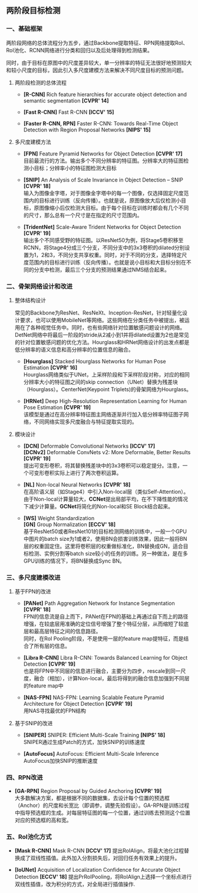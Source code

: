 ## 两阶段目标检测

### 一、基础框架

两阶段网络的总体流程分为五步，通过Backbone提取特征、RPN网络提取RoI、RoI池化、RCNN网络进行分类和回归以及后处理得到检测结果。

同时，由于目标在原图中的尺度差异较大，单一分辨率的特征无法很好地预测较大和较小尺度的目标，因此引入多尺度建模方法来解决不同尺度目标的预测问题。

1. 两阶段检测的总体流程

   * **[R-CNN]** Rich feature hierarchies for accurate object detection and semantic segmentation **[CVPR' 14]**

   * **[Fast R-CNN]** Fast R-CNN **[ICCV' 15]**

   * **[Faster R-CNN, RPN]** Faster R-CNN: Towards Real-Time Object Detection with Region Proposal Networks **[NIPS' 15]**


2. 多尺度建模方法

   * **[FPN]** Feature Pyramid Networks for Object Detection **[CVPR' 17]**   
      目前最流行的方法。输出多个不同分辨率的特征图。分辨率大的特征图检测小目标；分辨率小的特征图检测大目标

   * **[SNIP]** An Analysis of Scale Invariance in Object Detection – SNIP **[CVPR' 18]**   
      输入为图像金字塔，对于图像金字塔中的每一个图像，仅选择固定尺度范围内的目标进行训练（反向传播）。也就是说，原图像放大后仅检测小目标，原图像缩小后仅检测大目标。由于每个目标在训练时都会有几个不同的尺寸，那么总有一个尺寸是在指定的尺寸范围内。

   * **[TridentNet]** Scale-Aware Trident Networks for Object Detection **[CVPR' 19]**    
      输出多个不同感受野的特征图。以ResNet50为例，将Stage5卷积移至RCNN，将Stage4分成三个分支，不同分支中的3x3卷积的dilated分别设置为1，2和3，不同分支共享权重。同时，对于不同的分支，选择特定尺度范围内的目标进行训练（反向传播）。也就是说小目标和大目标分别在不同的分支中检测，最后三个分支的预测结果通过NMS结合起来。


### 二、骨架网络设计和改进

1. 整体结构设计

    常见的Backbone为ResNet、ResNeXt、Inception-ResNet，针对轻量化设计要求，也可以使用MobileNet等网络。这些网络在分类任务中被提出，被运用在了各种视觉任务中。同时，也有些网络针对位置敏感问题设计的网络。DetNet网络中将最后一阶段的stride从2减小到1并将dilated设置为2也是常见的针对位置敏感问题的优化方法。Hourglass和HRNet网络设计的出发点都是低分辨率的语义信息和高分辨率的位置信息的融合。    

    * **[Hourglass]** Stacked Hourglass Networks for Human Pose Estimation **[CVPR' 16]**    
       Hourglass网络类似于UNet，上采样阶段和下采样阶段对称，对应的相同分辨率大小的特征图之间的skip connection（UNet）替换为残差块（Hourglass）。CenterNet(Keypoint Triplets)的骨架网络为Hourglass。    

    * **[HRNet]** Deep High-Resolution Representation Learning for Human Pose Estimation **[CVPR' 19]**    
       该模型是通过在高分辨率特征图主网络逐渐并行加入低分辨率特征图子网络，不同网络实现多尺度融合与特征提取实现的。    

2. 模块设计

    * **[DCN]** Deformable Convolutional Networks **[ICCV' 17]**    
      **[DCNv2]** Deformable ConvNets v2: More Deformable, Better Results **[CVPR' 19]**    
       提出可变形卷积，将其替换残差块中的3x3卷积可以稳定提分。注意，一个可变形卷积实际上进行了两次卷积运算。    

    * **[NL]** Non-local Neural Networks **[CVPR' 18]**     
       在高阶语义层（如Stage4）中引入Non-local层（类似Self-Attention）。由于Non-local计算量较大，**CCNet**提出局部平均，在不下降性能的情况下减少计算量。**GCNet**将简化的Non-local和SE Block结合起来。    

    * **[WS]** Weight Standardization    
      **[GN]** Group Normalization **[ECCV' 18]**    
       基于ResNet50或者ResNet101的目标检测网络的训练中，一般一个GPU中图片的batch size为1或者2，使用BN会损害训练效果，因此一般将BN层的权重固定住。这里将卷积层的权重做标准化，BN替换成GN，适合目标检测、实例分割等batch size较小的任务的训练。另一种做法，是在多GPU训练的情况下，将BN替换成Sync BN。    


### 三、多尺度建模改进

1. 基于FPN的改进  

    * **[PANet]** Path Aggregation Network for Instance Segmentation **[CVPR' 18]**     
       FPN的信息流是自上而下，PANet在FPN的基础上再通过自下而上的路径增强，在较底层用准确的定位信号增强了整个特征分层，从而缩短了较底层和最高层特征之间的信息路径。    
    同时，在RoI Pooling阶段，不是使用一层的feature map提特征，而是结合了所有层的信息。   
    
    * **[Libra R-CNN]** Libra R-CNN: Towards Balanced Learning for Object Detection **[CVPR' 19]**        
       也是将FPN中不同层的信息进行融合，主要分为四步，rescale到同一尺度，融合（相加），计算Non-local，最后将得到的融合信息加强到不同层的feature map中   
 
    * **[NAS-FPN]** NAS-FPN: Learning Scalable Feature Pyramid Architecture for Object Detection **[CVPR' 19]**      
       用NAS寻找最优的FPN结构   

2. 基于SNIP的改进

    * **[SNIPER]** SNIPER: Efficient Multi-Scale Training **[NIPS' 18]**   
       SNIPER通过生成Patch的方式，加快SNIP的训练速度   

    * **[AutoFocus]** AutoFocus: Efficient Multi-Scale Inference   
       AutoFocus加快SNIP的推断速度   
    
### 四、RPN改进

* **[GA-RPN]** Region Proposal by Guided Anchoring **[CVPR' 19]**      
   大多数解决方案，都是根据不同的数据集，去设计每个位置的预选框（Anchor）的尺度和长宽比（即调参，调整先验假设）。GA-RPN是训练过程中指导预选框的生成。对每层特征图的每一个位置，通过训练去预测这个位置对应的预选框的高和宽。

### 五、RoI池化方式

* **[Mask R-CNN]** Mask R-CNN **[ICCV' 17]**
   提出RoIAlign，将最大池化过程替换成了双线性插值。此外加入分割损失后，对回归任务有效果上的提升。

* **[IoUNet]** Acquisition of Localization Confidence for Accurate Object Detection **[ECCV' 18]**
   提出PrRoIPooling，将RoIAlign上选择一个坐标点进行双线性插值，改为积分的方式，对全局进行插值操作.
